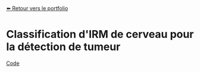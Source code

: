 [:arrow_left: Retour vers le portfolio](https://github.com/ThibaultLanthiez/Portfolio)

# Classification d'IRM de cerveau pour la détection de tumeur

[Code](https://github.com/ThibaultLanthiez/Classification-IRM-cerveau/blob/main/tumor%20brain.ipynb)
